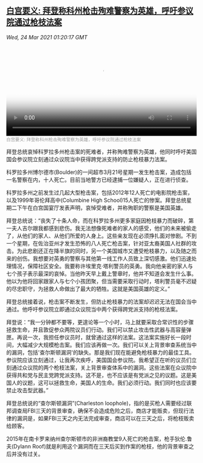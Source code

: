 <!--1616549943000-->
[白宫要义: 拜登称科州枪击殉难警察为英雄，呼吁参议院通过枪枝法案](https://www.voachinese.com/a/biden-boulder-shooting-kerry-climate-20210323/5825890.html)
------

<div><i>Wed, 24 Mar 2021 01:20:17 GMT</i></div><video poster="https://images.weserv.nl?url=gdb.voanews.com/d1a442d0-fca8-4bcd-9546-a6697f557c13_tv_r1_s_w900.jpg" src="https://av.voanews.com/Videoroot/Pangeavideo/2021/03/d/d1/d1a442d0-fca8-4bcd-9546-a6697f557c13_240p.mp4" style="width:100%" controls></video><div><small style="color: #999;">白宫要义: 拜登称科州枪击殉难警察为英雄，呼吁参议院通过枪枝法案</small></div><p>拜登总统哀悼科罗拉多州枪击案的死难者，并称殉难警察为英雄，他同时呼吁美国国会参议院立刻通过众议院当中获得跨党派支持的防止枪枝暴力法案。</p><p>科罗拉多州博尔德市(Boulder)的一间超市3月21号星期一发生枪击案，造成包括一名警察在内，十人死亡。目前当地警方已经逮捕一位嫌疑人，正在进行侦查。</p><p>科罗拉多州之前发生过几起大型枪击案，包括2012年12人死亡的电影院枪击案，以及1999年哥伦拜高中(Columbine High School)15人死亡的惨案。拜登总统星期二下午在白宫国宴厅发表声明，哀悼受难者，并称殉职的警察是美国英雄。</p><p>拜登总统说：“丧失了十条人命，而在科罗拉多州更多家庭因枪枝暴力而破碎，第一夫人吉尔跟我都感到悲伤。我无法想像死难者的家人的感受，他们的未来被偷走了，从他们的家人、从他们所爱的人身上。这些亲友现在必须挣扎面对惨剧。不到一个星期，在佐治亚州才发生恐怖的八人死亡枪击案，针对亚太裔美国人社群的攻击。为此悲剧还正在降半旗的同时，另一个美国城市又遭受枪枝暴力，以及随之而来的创伤。我想要对英勇的警察与其他第一线工作人员致上深切感激。他们迅速处理情况，保障社区安全。我要称许埃里克·塔利警员的英勇。我向他亲密的家人与七个孩子表示最深的哀悼。当他昨天早上戴上警章时，他并不知道会发生什么事。他以为他将回家跟家人与七个小孩团聚，但当需要采取行动时，塔利警员毫不迟疑的尽忠职守，为拯救人命做出了最大的牺牲。这就是美国英雄的定义。”</p><p>拜登总统接着说，枪击案不断发生，但防止枪枝暴力的法案却迟迟无法在国会当中通过。他呼吁参议院立即通过众议院当中两个获得跨党派支持的枪枝法案。</p><p>拜登说：“我一分钟都不要等，更遑论等一个小时，马上就要采取合常识性的步骤拯救生命，并且敦促参众两院议员们行动。我们可以禁止攻击性武器与高容量弹匣。再说一次，我担任参议员时，就曾通过这样的法案。这法案实施好长一段时间，大幅减少大规模枪击案。我们应该再做一次。我们可以关上背景审查系统当中的漏洞，包括'查尔斯顿漏洞'的缺失。那是我们现在能避免枪枝暴力的最佳工具。参议院应该立刻通过，让我再次疾呼，美国国会参议院。我希望正在听的议员们立刻通过众议院的两个枪枝法案，关上背景审查体系中的漏洞。这些法案在众议院中获得共和党与民主党跨党派支持。这不是，也不应该是有党派之见的议题。这是美国人的议题，这可以拯救生命，美国人的生命。我们必须行动。我们同时也应该要禁止攻击型武器。”</p><p>拜登总统说的“查尔斯顿漏洞”(Charleston loophole)，指的是买枪人需要经过联邦调查局FBI三天的背景审查，确保不会造成危险之后，商店才能贩卖，但现行法律的漏洞是，如果FBI三天之内无法完成审查，商店可以在三天之后，将枪枝贩卖给顾客。</p><p>2015年在南卡罗来纳州查尔斯顿市的非洲裔教堂9人死亡的枪击案，枪手狄伦.鲁夫(Dylann Roof)就是利用这个漏洞而在三天后买到作案的枪枝，他的背景审查之后并没有过关。</p>
